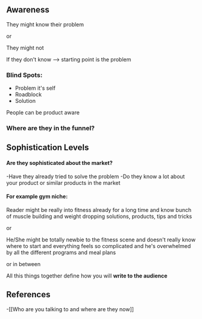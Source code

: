 
## Awareness

They might know their problem

or 

They might not

If they don't know --> starting point is the problem

### Blind Spots:

- Problem it's self
- Roadblock
- Solution

People can be product aware

### Where are they in the funnel?


## Sophistication Levels

#### Are they sophisticated about the market?

-Have they already tried to solve the problem
-Do they know a lot about your product or similar products in the market

#### For example gym niche:

Reader might be really into fitness already for a long time and know bunch of muscle building and weight dropping solutions, products, tips and tricks

or 

He/She might be totally newbie to the fitness scene and doesn't really know where to start and everything feels so complicated and he's overwhelmed by all the different programs and meal plans

or in between

All this things together define how you will **write to the audience**

## References
<!-- Links to pages not referenced in the content -->
-[[Who are you talking to and where are they now]]
